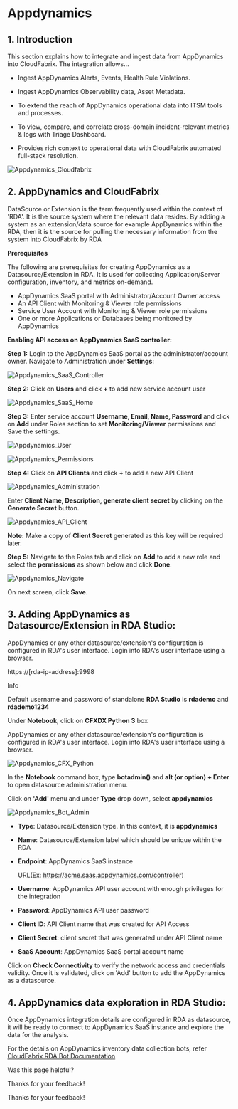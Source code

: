  



Appdynamics
===========

**1\. Introduction**
--------------------

This section explains how to integrate and ingest data from AppDynamics into CloudFabrix. The integration allows...

*   Ingest AppDynamics Alerts, Events, Health Rule Violations.
    
*   Ingest AppDynamics Observability data, Asset Metadata.
    
*   To extend the reach of AppDynamics operational data into ITSM tools and processes.
    
*   To view, compare, and correlate cross-domain incident-relevant metrics & logs with Triage Dashboard.
    
*   Provides rich context to operational data with CloudFabrix automated full-stack resolution.
    

![Appdynamics_Cloudfabrix](https://bot-docs.cloudfabrix.io/images/rda_integrations/appdynamics/appdynamics_cloudfabrix.png)

**2\. AppDynamics and CloudFabrix**
-----------------------------------

DataSource or Extension is the term frequently used within the context of 'RDA'. It is the source system where the relevant data resides. By adding a system as an extension/data source for example AppDynamics within the RDA, then it is the source for pulling the necessary information from the system into CloudFabrix by RDA

**Prerequisites**

The following are prerequisites for creating AppDynamics as a Datasource/Extension in RDA. It is used for collecting Application/Server configuration, inventory, and metrics on-demand.

*   AppDynamics SaaS portal with Administrator/Account Owner access
*   An API Client with Monitoring & Viewer role permissions
*   Service User Account with Monitoring & Viewer role permissions
*   One or more Applications or Databases being monitored by AppDynamics

**Enabling API access on AppDynamics SaaS controller:**

**Step 1:** Login to the AppDynamics SaaS portal as the administrator/account owner. Navigate to Administration under **Settings**:

![Appdynamics_SaaS_Controller](https://bot-docs.cloudfabrix.io/images/rda_integrations/appdynamics/appdynamics_saascontroller.png)

**Step 2:** Click on **Users** and click **+** to add new service account user

![Appdynamics_SaaS_Home](https://bot-docs.cloudfabrix.io/images/rda_integrations/appdynamics/appdynamics_createhome.png)

**Step 3:** Enter service account **Username, Email, Name, Password** and click on **Add** under Roles section to set **Monitoring/Viewer** permissions and Save the settings.

![Appdynamics_User](https://bot-docs.cloudfabrix.io/images/rda_integrations/appdynamics/appdynamics_createuser.png)

![Appdynamics_Permissions](https://bot-docs.cloudfabrix.io/images/rda_integrations/appdynamics/appdynamics_selectall.png)

**Step 4:** Click on **API Clients** and click **+** to add a new API Client

![Appdynamics_Administration](https://bot-docs.cloudfabrix.io/images/rda_integrations/appdynamics/appdynamics_administration.png)

Enter **Client Name, Description, generate client secret** by clicking on the **Generate Secret** button.

![Appdynamics_API_Client](https://bot-docs.cloudfabrix.io/images/rda_integrations/appdynamics/appdynamics_apiclient.png)

**Note:** Make a copy of **Client Secret** generated as this key will be required later.

**Step 5:** Navigate to the Roles tab and click on **Add** to add a new role and select the **permissions** as shown below and click **Done**.

![Appdynamics_Navigate](https://bot-docs.cloudfabrix.io/images/rda_integrations/appdynamics/appdynamics_navigate.png)

On next screen, click **Save**.

**3\. Adding AppDynamics as Datasource/Extension in RDA Studio:**
-----------------------------------------------------------------

AppDynamics or any other datasource/extension's configuration is configured in RDA's user interface. Login into RDA's user interface using a browser.

https://\[rda-ip-address\]:9998

Info

Default username and password of standalone **RDA Studio** is **rdademo** and **rdademo1234**

Under **Notebook**, click on **CFXDX Python 3** box

AppDynamics or any other datasource/extension's configuration is configured in RDA's user interface. Login into RDA's user interface using a browser.

![Appdynamics_CFX_Python](https://bot-docs.cloudfabrix.io/images/rda_integrations/appdynamics/appdynamics_cfxdxpython.png)

In the **Notebook** command box, type **botadmin()** and **alt (or option) + Enter** to open datasource administration menu.

Click on **'Add'** menu and under **Type** drop down, select **appdynamics**

![Appdynamics_Bot_Admin](https://bot-docs.cloudfabrix.io/images/rda_integrations/appdynamics/appdynamics_botadmin1.png)

*   **Type**: Datasource/Extension type. In this context, it is **appdynamics**
    
*   **Name**: Datasource/Extension label which should be unique within the RDA
    
*   **Endpoint**: AppDynamics SaaS instance
    
    URL(Ex: https://acme.saas.appdynamics.com/controller)
    
*   **Username**: AppDynamics API user account with enough privileges for the integration
    
*   **Password**: AppDynamics API user password
    
*   **Client ID**: API Client name that was created for API Access
    
*   **Client Secret**: client secret that was generated under API Client name
    
*   **SaaS Account**: AppDynamics SaaS portal account name
    

Click on **Check Connectivity** to verify the network access and credentials validity. Once it is validated, click on 'Add' button to add the AppDynamics as a datasource.

**4\. AppDynamics data exploration in RDA Studio:**
---------------------------------------------------

Once AppDynamics integration details are configured in RDA as datasource, it will be ready to connect to AppDynamics SaaS instance and explore the data for the analysis.

For the details on AppDynamics inventory data collection bots, refer [CloudFabrix RDA Bot Documentation](https://bot-docs.cloudfabrix.io/Bots/appdynamics/ "CloudFabrix RDA Bot Documentation")

Was this page helpful?

Thanks for your feedback!

Thanks for your feedback!
